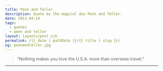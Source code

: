 ```yaml
---
title: Penn and Teller
description: Quote by the magical duo Penn and Teller.
date: 2011-04-14
tags: 
  - quotes
  - penn and teller
layout: layouts/post.njk
permalink: /{{ date | pathDate }}/{{ title | slug }}/
og: pennandteller.jpg
---
```


> “Nothing makes you love the U.S.A. more than overseas travel.”

---
